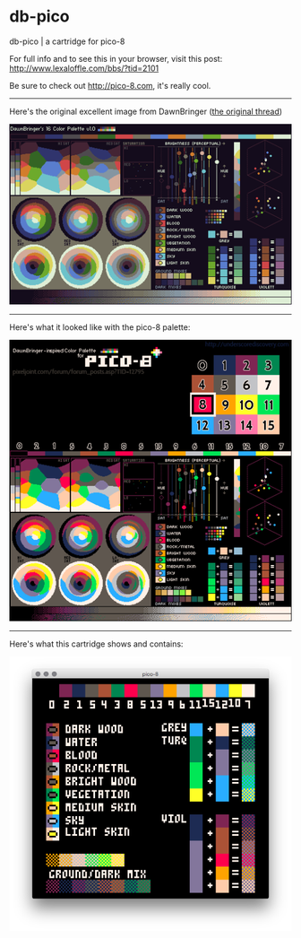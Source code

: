 # db-pico
db-pico | a cartridge for pico-8

For full info and to see this in your browser, visit this post:
http://www.lexaloffle.com/bbs/?tid=2101

Be sure to check out http://pico-8.com, it's really cool.

---

Here's the original excellent image from DawnBringer ([the original thread](http://www.pixeljoint.com/forum/forum_posts.asp?TID=12795))

![DawnBringer original image](images/db16_v1_original.png)

---

Here's what it looked like with the pico-8 palette:

![Modified for pico-8 palette](images/db-pico-8.png)

---

Here's what this cartridge shows and contains:

![Cartridge Preview](images/db-pico-pre.png)

